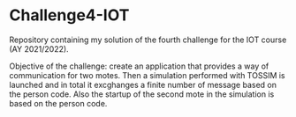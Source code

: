 # Challenge4-IOT
Repository containing my solution of the fourth challenge for the IOT course (AY 2021/2022).

Objective of the challenge: create an application that provides a way of communication for two motes. Then a simulation performed with TOSSIM is launched and in total it excghanges a finite number of message based on the person code.
Also the startup of the second mote in the simulation is based on the person code.
